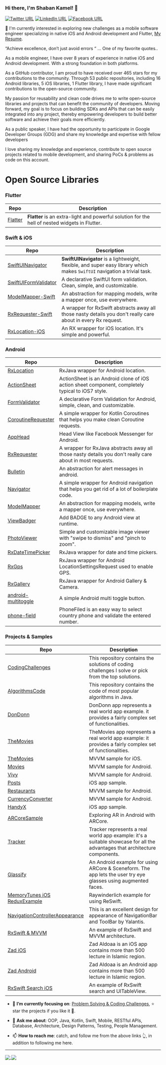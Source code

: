 ### Hi there, I'm Shaban Kamel! 👋

[![Twitter URL](https://img.shields.io/static/v1?color=red&label=Twitter%20&logo=twitter&logoColor=white&style=for-the-badge&message=Follow)](https://twitter.com/ShaAhKa)
[![LinkedIn URL](https://img.shields.io/static/v1?color=red&label=linkedin&logo=linkedin&logoColor=white&style=for-the-badge&message=Connect)](https://www.linkedin.com/in/shaban-kamel)
[![Facebook URL](https://img.shields.io/static/v1?color=red&label=Facebook&logo=Facebook&logoColor=white&style=for-the-badge&message=Connect)](https://www.facebook.com/sha.ka.165)

🤔 I'm currently interested in exploring new challenges as a mobile software engineer specializing in native iOS and Android development and Flutter, [My Resume](https://drive.google.com/file/d/12OrUUblKxuHg8baFt4xmtcNvEj9qjsUL/view?usp=sharing).

“Achieve excellence, don’t just avoid errors “ … One of my favorite quotes..

As a mobile engineer, I have over 8 years of experience in native iOS and Android development. With a strong foundation in both platforms. 

As a GitHub contributor, I am proud to have received over 465 stars for my contributions to the community. Through 53 public repositories, including 16 Android libraries, 5 iOS libraries, 1 Flutter library, I have made significant contributions to the open-source community.

My passion for reusability and clean code drives me to write open-source libraries and projects that can benefit the community of developers. Moving forward, my goal is to focus on building SDKs and APIs that can be easily integrated into any project, thereby empowering developers to build better software and achieve their goals more efficiently.

As a public speaker, I have had the opportunity to participate in Google Developer Groups (GDG) and share my knowledge and expertise with fellow developers

I love sharing my knowledge and experience, contribute to open source projects related to mobile development, and
sharing PoCs & problems as code on this account.

# Open Source Libraries

### Flutter

| **Repo**                                                  |                     **Description**                                                                             |
|-----------------------------------------------------------| -----------------------------------------------------------------------------------------------------------------------------------------------------------------------|
| [Flatter](https://pub.dev/packages/flatter) |  **Flatter** is an extra-light and powerful solution for the hell of nested widgets in Flutter.                                 |

### Swift & iOS

|       **Repo**                                                                   |                     **Description**                                                                             |
| ------------------------- | -----------------------------------------------------------------------------------------------------------------------------------------------------------------------|
|   [SwiftUINavigator](https://github.com/Open-Bytes/SwiftUINavigator)   |  **SwiftUINavigator** is a lightweight, flexible, and super easy library which makes `SwiftUI` navigation a trivial task.                                 |
|   [SwiftUIFormValidator](https://github.com/ShabanKamell/SwiftUIFormValidator)   |  A declarative SwiftUI form validation. <br /> Clean, simple, and customizable.                                 |
|   [ModelMapper-Swift](https://github.com/ShabanKamell/ModelMapper-Swift)         |  An abstraction for mapping models, write a mapper once, use everywhere.                                        |
|   [RxRequester-Swift](https://github.com/ShabanKamell/RxRequester-Swift)         |  A wrapper for RxSwift abstracts away all those nasty details you don't really care about in every Rx request.  |
|   [RxLocation-iOS](https://github.com/ShabanKamell/RxLocation-iOS)               |  An RX wrapper for iOS location. It's simple and powerful.                                                      |

### Android

|       **Repo**                                                                |                    **Description**                                                                            |
| ------------------------- | ------------------------------------------------------------------------------------------------------------------------------------------------------------------|
|   [RxLocation](https://github.com/ShabanKamell/RxLocation)                    | RxJava wrapper for Android location.                                                                          |
|   [ActionSheet](https://github.com/ShabanKamell/ActionSheet)                  | ActionSheet is an Android clone of iOS action sheet component, completely typical to iOS7 style.              |
|   [FormValidator](https://github.com/ShabanKamell/FormValidator)              | A declarative Form Validation for Android, simple, clean, and customizable.                                   |
|   [CoroutineRequester](https://github.com/ShabanKamell/CoroutineRequester)    | A simple wrapper for Kotlin Coroutines that helps you make clean Coroutine requests.                          |
|   [AppHead](https://github.com/ShabanKamell/AppHead)                          | Head View like Facebook Messenger for Android.                                                                |
|   [RxRequester](https://github.com/ShabanKamell/RxRequester)                  | A wrapper for RxJava abstracts away all those nasty details you don't really care about in most requests.     |
|   [Bulletin](https://github.com/ShabanKamell/Bulletin)                        | An abstraction for alert messages in android.                                                                 |
|   [Navigator](https://github.com/ShabanKamell/Navigator)                      | A simple wrapper for Android navigation that helps you get rid of a lot of boilerplate code.                  |
|   [ModelMapper](https://github.com/ShabanKamell/ModelMapper)                  | An abstraction for mapping models, write a mapper once, use everywhere.                                       |
|   [ViewBadger](https://github.com/ShabanKamell/ViewBadger)                    | Add BADGE to any Android view at runtime.                                                                     |
|   [PhotoViewer](https://github.com/ShabanKamell/PhotoViewer)                  | Simple and customizable image viewer with "swipe to dismiss" and "pinch to zoom".                             |
|   [RxDateTimePicker](https://github.com/ShabanKamell/RxDateTimePicker)        | RxJava wrapper for date and time pickers.                                                                     |
|   [RxGps](https://github.com/ShabanKamell/RxGps)                              | RxJava wrapper for Android LocationSettingsRequest used to enable GPS.                                        |
|   [RxGallery](https://github.com/ShabanKamell/RxGallery)                      | RxJava wrapper for Android Gallery & Camera.                                                                  |
|   [android-multitoggle](https://github.com/ShabanKamell/android-multitoggle)  | A simple Android multi toggle button.                                                                         |
|   [phone-field](https://github.com/ShabanKamell/phone-field)                  | PhoneFiled is an easy way to select country phone and validate the entered number.                            |

### Projects & Samples

|       **Repo**                                                                                       |                                   **Description**                                                                              |
| ---------------------------------------------------------------------------------------------------- | -------------------------------------------------------------------------------------------------------------------------------|
|   [CodingChallenges](https://github.com/ShabanKamell/CodingChallenges)                               | This repository contains the solutions of coding challenges I solve or pick from the top solutions.                            |
|   [AlgorithmsCode](https://github.com/ShabanKamell/AlgorithmsCode)                                   | This repository contains the code of most popular algorithms in Java.                                                          |
|   [DonDonn](https://github.com/ShabanKamell/DonDonn)                                                 | DonDonn app represents a real world app example. it provides a fairly complex set of functionalities.                          |
|   [TheMovies](https://github.com/ShabanKamell/TheMovies)                                             | TheMovies app represents a real world app example: it provides a fairly complex set of functionalities.                        |
|   [TheMovies](https://github.com/ShabanKamell/TheMovies_iOS)                                         | MVVM sample for iOS.                                                                                                           |
|   [Movies](https://github.com/ShabanKamell/Movies)                                                   | MVVM sample for Android.                                                                                                       |
|   [Vivy](https://github.com/ShabanKamell/Vivy)                                                       | MVVM sample for Android.                                                                                                       |
|   [Posts](https://github.com/ShabanKamell/Posts-iOS)                                                 | iOS app sample.                                                                                                                |
|   [Restaurants](https://github.com/ShabanKamell/Restaurants)                                         | MVVM sample for Android.                                                                                                       |
|   [CurrencyConverter](https://github.com/ShabanKamell/CurrencyConverter)                             | MVVM sample for Android.                                                                                                       |
|   [HandyX](https://github.com/ShabanKamell/HandyX)                                                   | iOS app sample.                                                                                                                |
|   [ARCoreSample](https://github.com/ShabanKamell/ARCoreSample)                                       | Exploring AR in Android with ARCore.                                                                                           |
|   [Tracker](https://github.com/ShabanKamell/Tracker)                                                 | Tracker represents a real world app example: it's a suitable showcase for all the advantages that architecture components.     |
|   [Glassify](https://github.com/ShabanKamell/Glassify)                                               | An Android example for using ARCore & Sceneform. The app lets the user try eye glasses using augmented faces.                  |
|   [MemoryTunes iOS ReduxExample](https://github.com/ShabanKamell/MemoryTunes_ioS_ReduxExample)       | Raywinderlich example for using ReSwift.                                                                                       |                                            
|   [NavigationControllerAppearance](https://github.com/ShabanKamell/NavigationControllerAppearance)   | This is an excellent design for appearance of NavigationBar and ToolBar by Yalantis.                                           |
|   [RxSwift & MVVM](https://github.com/ShabanKamell/rx_swift_mvvm)                                    | An example of RxSwift and MVVM architecture.                                                                                   |                                                                                         
|   [Zad iOS](https://github.com/ShabanKamell/zad_ios)                                                 | Zad Aldoaa is an iOS app contains more than 500 lecture in Islamic region.                                                     |
|   [Zad Android](https://github.com/ShabanKamell/zad)                                                 | Zad Aldoaa is an Android app contains more than 500 lecture in Islamic region.                                                 |
|   [RxSwift Search iOS](https://github.com/ShabanKamell/rx_swift_search_example)                      | An example of RxSwift search and UITableView.                                                                                  |

- 🎯 **I’m currently focusing
  on**: [Problem Solving & Coding Challenges](https://github.com/ShabanKamell/CodingChallenges), ⭐️ star the projects if
  you like it 🤩.

- 💬 **Ask me about**: OOP, Java, Kotlin, Swift, Mobile, RESTful APIs, Database, Architecture, Design Patterns, Testing,
  People Management.

- 📫 **How to reach me**: catch, and follow me from the above links 👆, in addition to following me here.

<hr/>
<a href="https://github.com/ShabanKamell/">
  <img align="center" src="https://github-readme-stats.vercel.app/api?username=ShabanKamell&count_private=true&show_icons=true&theme=radical&hide_border=false" />
</a>
<a href="https://github.com/ShabanKamell/">
  <img align="center" src="https://github-readme-stats.vercel.app/api/top-langs/?username=ShabanKamell&layout=compact&theme=radical&hide_border=false" />
</a>

<!--
**ShabanKamell/ShabanKamell** is a ✨ _special_ ✨ repository because its `README.md` (this file) appears on your GitHub profile.

Here are some ideas to get you started:

- 🔭 I’m currently working on ...
- 🌱 I’m currently learning ...
- 👯 I’m looking to collaborate on ...
- 🤔 I’m looking for help with ...
- 💬 Ask me about ...
- 📫 How to reach me: ...
- 😄 Pronouns: ...
- ⚡ Fun fact: ...
-->
